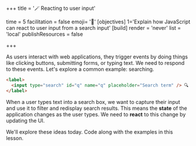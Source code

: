 +++
title = '🪄 Reacting to user input'

time = 5
facilitation = false
emoji= '🧩'
[objectives]
    1='Explain how JavaScript can react to user input from a search input'
[build]
  render = 'never'
  list = 'local'
  publishResources = false

+++

As users interact with web applications, they trigger events by doing things like clicking buttons, submitting forms, or typing text. We need to respond to these events. Let's explore a common example: searching.

```html
<label>
  <input type="search" id="q" name="q" placeholder="Search term" /> 🔍
</label>
```

When a user types text into a search box, we want to capture their input and use it to filter and redisplay search results. This means the **state** of the application changes as the user types. We need to **react** to this change by updating the UI.

We'll explore these ideas today. Code along with the examples in this lesson.
